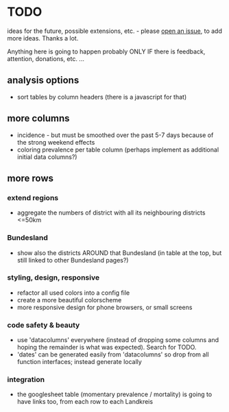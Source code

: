 # TODO
ideas for the future, possible extensions, etc. - please [open an issue](https://github.com/covh/cov19de/issues), to add more ideas. Thanks a lot.

Anything here is going to happen probably ONLY IF there is feedback, attention, donations, etc. ...

## analysis options
* sort tables by column headers (there is a javascript for that)

## more columns
* incidence - but must be smoothed over the past 5-7 days because of the strong weekend effects 
* coloring prevalence per table column (perhaps implement as additional initial data columns?)

## more rows

### extend regions
* aggregate the numbers of district with all its neighbouring districts <=50km

### Bundesland
* show also the districts AROUND that Bundesland (in table at the top, but still linked to other Bundesland pages?)

### styling, design, responsive
* refactor all used colors into a config file
* create a more beautiful colorscheme
* more responsive design for phone browsers, or small screens

### code safety & beauty
* use 'datacolumns' everywhere (instead of dropping some columns and hoping the remainder is what was expected). Search for TODO.
* 'dates' can be generated easily from 'datacolumns' so drop from all function interfaces; instead generate locally 

### integration
* the googlesheet table (momentary prevalence / mortality) is going to have links too, from each row to each Landkreis